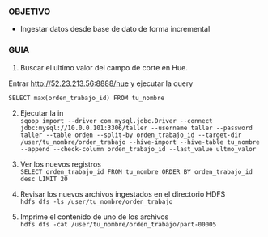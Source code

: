 ### OBJETIVO
* Ingestar datos desde base de dato de forma incremental

### GUIA
1. Buscar el ultimo valor del campo de corte en Hue.  

Entrar http://52.23.213.56:8888/hue y ejecutar la query 

`SELECT max(orden_trabajo_id) FROM tu_nombre` 

2. Ejecutar la in    
`sqoop import --driver com.mysql.jdbc.Driver --connect jdbc:mysql://10.0.0.101:3306/taller --username taller --password taller --table orden --split-by orden_trabajo_id --target-dir /user/tu_nombre/orden_trabajo --hive-import --hive-table tu_nombre --append --check-column orden_trabajo_id --last_value ultmo_valor`

3. Ver los nuevos registros  
`SELECT orden_trabajo_id FROM tu_nombre ORDER BY orden_trabajo_id desc LIMIT 20`

4. Revisar los nuevos archivos ingestados en el directorio HDFS  
`hdfs dfs -ls /user/tu_nombre/orden_trabajo`

5. Imprime el contenido de uno de los archivos  
`hdfs dfs -cat /user/tu_nombre/orden_trabajo/part-00005`


